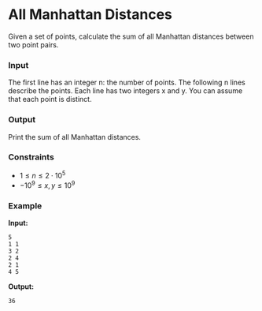 # All Manhattan Distances

Given a set of points, calculate the sum of all Manhattan distances between two point pairs.

### Input

The first line has an integer n: the number of points.
The following n lines describe the points. Each line has two integers x and y. You can assume that each point is
distinct.

### Output

Print the sum of all Manhattan distances.

### Constraints

* $1 \le n \le 2 \cdot 10^5$
* $-10^9 \le x, y \le 10^9$

### Example

**Input:**

```
5
1 1
3 2
2 4
2 1
4 5
```

**Output:**

```
36
```

